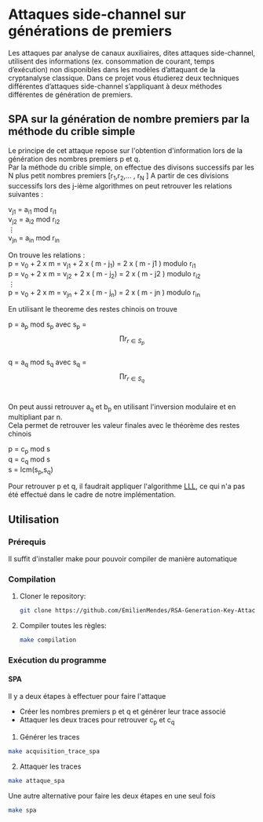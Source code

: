 # Attaques side-channel sur générations de premiers
Les attaques par analyse de canaux auxiliaires, dites attaques side-channel, utilisent des informations (ex. consommation de courant, temps d’exécution) 
non disponibles dans les modèles d’attaquant de la cryptanalyse classique. Dans ce projet vous étudierez deux techniques différentes
d’attaques side-channel s’appliquant à deux méthodes différentes de génération de premiers.

## SPA sur la génération de nombre premiers par la méthode du crible simple
Le principe de cet attaque repose sur l'obtention d'information lors de la génération des nombres premiers p et q.  <br>
Par la méthode du crible simple, on effectue des divisons successifs par les N plus petit nombres premiers [r<sub>1</sub>,r<sub>2</sub>,... , r<sub>N</sub> ]
A partir de ces divisions successifs lors des j-ième algorithmes on peut retrouver les relations suivantes :

v<sub>j1</sub> = a<sub>i1</sub> mod r<sub>i1</sub> <br>
v<sub>j2</sub> = a<sub>i2</sub> mod r<sub>i2</sub> <br>
$\vdots$ <br>
v<sub>jn</sub> = a<sub>in</sub> mod r<sub>in</sub> <br>

On trouve les relations  : <br>
p = v<sub>0</sub> + 2 x m  = v<sub>j1</sub> + 2 x ( m - j<sub>1</sub>) = 2 x ( m - j1 )  modulo r<sub>i1</sub> <br>
p = v<sub>0</sub> + 2 x m  = v<sub>j2</sub> + 2 x ( m - j<sub>2</sub>) = 2 x ( m - j2 )  modulo r<sub>i2</sub> <br>
$\vdots$ <br>
p = v<sub>0</sub> + 2 x m  = v<sub>jn</sub> + 2 x ( m - j<sub>n</sub>) = 2 x ( m - jn )  modulo r<sub>in</sub> <br>


En utilisant le theoreme des restes chinois on trouve

p = a<sub>p</sub> mod s<sub>p</sub> avec s<sub>p</sub> = $$\prod r_{r \in S_p}  $$ <br> 
q = a<sub>q</sub> mod s<sub>q</sub> avec s<sub>q</sub> = $$\prod r_{r \in S_q} $$ <br> 

On peut aussi retrouver a<sub>q</sub> et b<sub>p</sub> en utilisant l'inversion modulaire et en multipliant par n. <br>
Cela permet de retrouver les valeur finales avec le théorème des restes chinois 

p = c<sub>p</sub> mod s <br>
q = c<sub>q</sub> mod s <br>
s = lcm(s<sub>p</sub>,s<sub>q</sub>)

Pour retrouver p et q, il faudrait appliquer l'algorithme [LLL](https://fr.wikipedia.org/wiki/Algorithme_LLL), ce qui n'a pas été effectué dans le cadre de notre implémentation.





## Utilisation
### Prérequis
Il suffit d'installer make pour pouvoir compiler de manière automatique

### Compilation
1. Cloner le repository:  
   ```bash
   git clone https://github.com/EmilienMendes/RSA-Generation-Key-Attack.git
2. Compiler toutes les règles: 
    ```bash 
    make compilation
###  Exécution du programme
#### SPA
Il y a deux étapes à effectuer pour faire l'attaque
- Créer les nombres premiers p et q et générer leur trace associé
- Attaquer les deux traces pour retrouver c<sub>p</sub> et c<sub>q</sub>

1. Générer les traces
```bash 
make acquisition_trace_spa
```
2. Attaquer les traces
```bash 
make attaque_spa
```
Une autre alternative pour faire les deux étapes en une seul fois
``` bash
make spa
```
